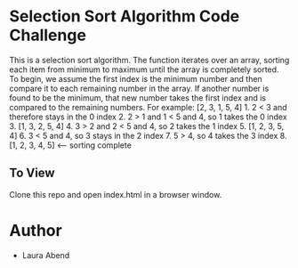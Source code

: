 # Selection Sort Algorithm Code Challenge
This is a selection sort algorithm. The function iterates over an array,
sorting each item from minimum to maximum until the array is completely sorted.
To begin, we assume the first index is the minimum number and then compare it to
each remaining number in the array. If another number is found to be the minimum,
that new number takes the first index and is compared to the remaining numbers.
For example: [2, 3, 1, 5, 4]
    1. 2 < 3 and therefore stays in the 0 index
    2. 2 > 1 and 1 < 5 and 4, so 1 takes the 0 index
    3. [1, 3, 2, 5, 4]
    4. 3 > 2 and 2 < 5 and 4, so 2 takes the 1 index
    5. [1, 2, 3, 5, 4]
    6. 3 < 5 and 4, so 3 stays in the 2 index
    7. 5 > 4, so 4 takes the 3 index
    8. [1, 2, 3, 4, 5] <-- sorting complete

## To View
Clone this repo and open index.html in a browser window.

# Author
- Laura Abend
